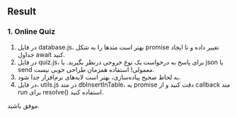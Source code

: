 ## Result

### 1. Online Quiz
1. در فایل database.js، بهتر است متدها را به شکل promise تغییر داده و تا ایجاد جداول await کنید.
2. در فایل quiz.js، برای پاسخ به درخواست یک نوع خروجی درنظر بگیرید. یا json یا send معمولی! استفاده همزمان طراحی خوبی نیست.
3. به لحاظ صحیح پیاده‌سازی، بهتر است لایه‌های نرم‌افزار جدا شود.
4. در فایل، utils.js در متد dbInsertInTable، به promise دقت کنید و از callback متد run برای resolve() استفاده کنید.

موفق باشید.
